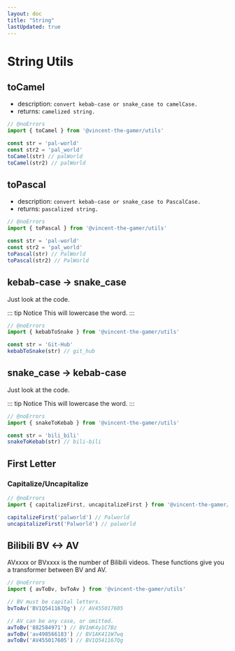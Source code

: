 ```yaml
---
layout: doc
title: "String"
lastUpdated: true
---
```


# String Utils

## toCamel

- description: `convert kebab-case or snake_case to camelCase.`
- returns: `camelized string.`

```ts twoslash
// @noErrors
import { toCamel } from '@vincent-the-gamer/utils'

const str = 'pal-world'
const str2 = 'pal_world'
toCamel(str) // palWorld
toCamel(str2) // palWorld
```

## toPascal

- description: `convert kebab-case or snake_case to PascalCase.`
- returns: `pascalized string.`

```ts twoslash
// @noErrors
import { toPascal } from '@vincent-the-gamer/utils'

const str = 'pal-world'
const str2 = 'pal_world'
toPascal(str) // PalWorld
toPascal(str2) // PalWorld
```

## kebab-case -> snake_case

Just look at the code.

::: tip Notice
This will lowercase the word.
:::

```ts twoslash
// @noErrors
import { kebabToSnake } from '@vincent-the-gamer/utils'

const str = 'Git-Hub'
kebabToSnake(str) // git_hub
```

## snake_case -> kebab-case

Just look at the code.

::: tip Notice
This will lowercase the word.
:::

```ts twoslash
// @noErrors
import { snakeToKebab } from '@vincent-the-gamer/utils'

const str = 'bili_bili'
snakeToKebab(str) // bili-bili
```

## First Letter

### Capitalize/Uncapitalize

```ts twoslash
// @noErrors
import { capitalizeFirst, uncapitalizeFirst } from '@vincent-the-gamer/utils'

capitalizeFirst('palworld') // Palworld
uncapitalizeFirst('Palworld') // palworld
```

## Bilibili BV <-> AV

AVxxxx or BVxxxx is the number of Bilibili videos.
These functions give you a transformer between BV and AV.

```ts twoslash
// @noErrors
import { avToBv, bvToAv } from '@vincent-the-gamer/utils'

// BV must be capital letters.
bvToAv('BV1Q541167Qg') // AV455017605

// AV can be any case, or omitted.
avToBv('882584971') // BV1mK4y1C7Bz
avToBv('av498566183') // BV1AK411W7wq
avToBv('AV455017605') // BV1Q541167Qg
```
